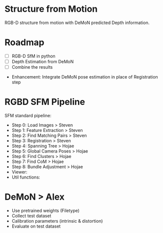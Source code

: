# Structure from Motion
RGB-D structure from motion with DeMoN predicted Depth information. 

# Roadmap
- [ ] RGB-D SfM in python
- [ ] Depth Estimation from DeMoN
- [ ] Combine the results
- Enhancement: Integrate DeMoN pose estimation in place of Registration step

# RGBD SFM Pipeline
SFM standard pipeline:

- Step 0: Load Images > Steven
- Step 1: Feature Extraction > Steven
- Step 2: Find Matching Pairs > Steven
- Step 3: Registration > Steven
- Step 4: Spanning Tree > Hojae
- Step 5: Global Camera Poses > Hojae
- Step 6: Find Clusters > Hojae
- Step 7: Find CoM > Hojae
- Step 8: Bundle Adjustment > Hojae
- Viewer:
- Util functions:

# DeMoN > Alex

- Use pretrained weights (Filetype)
- Collect test dataset
- Calibration parameters (intrinsic & distortion)
- Evaluate on test dataset
